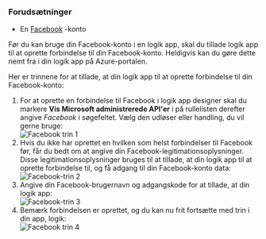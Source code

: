 ### <a name="prerequisites"></a>Forudsætninger
- En [Facebook](https://www.facebook.com/) -konto 

Før du kan bruge din Facebook-konto i en logik app, skal du tillade logik app til at oprette forbindelse til din Facebook-konto. Heldigvis kan du gøre dette nemt fra i din logik app på Azure-portalen. 

Her er trinnene for at tillade, at din logik app til at oprette forbindelse til din Facebook-konto:

1. For at oprette en forbindelse til Facebook i logik app designer skal du markere **Vis Microsoft administrerede API'er** i på rullelisten derefter angive *Facebook* i søgefeltet. Vælg den udløser eller handling, du vil gerne bruge:  
  ![Facebook trin 1](./media/connectors-create-api-facebook/facebook-1.png)
2. Hvis du ikke har oprettet en hvilken som helst forbindelser til Facebook før, får du bedt om at angive din Facebook-legitimationsoplysninger. Disse legitimationsoplysninger bruges til at tillade, at din logik app til at oprette forbindelse til, og få adgang til din Facebook-konto data:  
  ![Facebook-trin 2](./media/connectors-create-api-facebook/facebook-2.png)
3. Angive din Facebook-brugernavn og adgangskode for at tillade, at din logik app:  
  ![Facebook-trin 3](./media/connectors-create-api-facebook/facebook-3.png)   
4. Bemærk forbindelsen er oprettet, og du kan nu frit fortsætte med trin i din app, logik:  
  ![Facebook trin 4](./media/connectors-create-api-facebook/facebook-4.png)   
